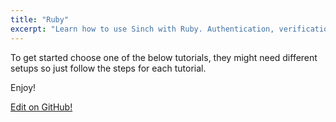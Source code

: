 ```yaml
---
title: "Ruby"
excerpt: "Learn how to use Sinch with Ruby. Authentication, verification and SMS tutorials. Here you can see all Sinch Ruby tutorials."
---
```


To get started choose one of the below tutorials, they might need different setups so just follow the steps for each tutorial.

Enjoy!


<a class="gitbutton pill" target="_blank" href="https://github.com/sinch/docs/blob/master/docs/tutorials/ruby.md"><span class="fab fa-github"></span>Edit on GitHub!</a>